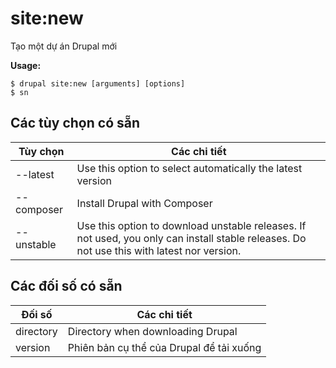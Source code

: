 # site:new
Tạo một dự án Drupal mới

**Usage:**
```
$ drupal site:new [arguments] [options]
$ sn  
```

## Các tùy chọn có sẵn
Tùy chọn | Các chi tiết
-------|-------------
--latest | Use this option to select automatically the latest version
--composer | Install Drupal with Composer
--unstable | Use this option to download unstable releases. If not used, you only can install stable releases. Do not use this with latest nor version.

## Các đối số có sẵn
Đối số | Các chi tiết
---------|-------------
directory | Directory when downloading Drupal
version | Phiên bản cụ thể của Drupal để tải xuống
